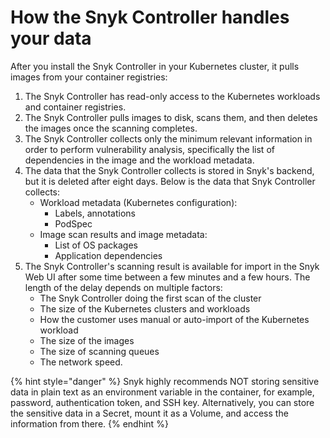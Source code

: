 # How the Snyk Controller handles your data

After you install the Snyk Controller in your Kubernetes cluster, it pulls images from your container registries:

1. The Snyk Controller has read-only access to the Kubernetes workloads and container registries.
2. The Snyk Controller pulls images to disk, scans them, and then deletes the images once the scanning completes.
3. The Snyk Controller collects only the minimum relevant information in order to perform vulnerability analysis, specifically the list of dependencies in the image and the workload metadata.
4. The data that the Snyk Controller collects is stored in Snyk's backend, but it is deleted after eight days. Below is the data that Snyk Controller collects:
   * Workload metadata (Kubernetes configuration):
     * Labels, annotations
     * PodSpec
   * Image scan results and image metadata:
     * List of OS packages
     * Application dependencies
5. The Snyk Controller's scanning result is available for import in the Snyk Web UI after some time between a few minutes and a few hours. The length of the delay depends on multiple factors:
   * The Snyk Controller doing the first scan of the cluster
   * The size of the Kubernetes clusters and workloads
   * How the customer uses manual or auto-import of the Kubernetes workload
   * The size of the images
   * The size of scanning queues
   * The network speed.

{% hint style="danger" %}
Snyk highly recommends NOT storing sensitive data in plain text as an environment variable in the container, for example, password, authentication token, and SSH key. Alternatively, you can store the sensitive data in a Secret, mount it as a Volume, and access the information from there.
{% endhint %}
